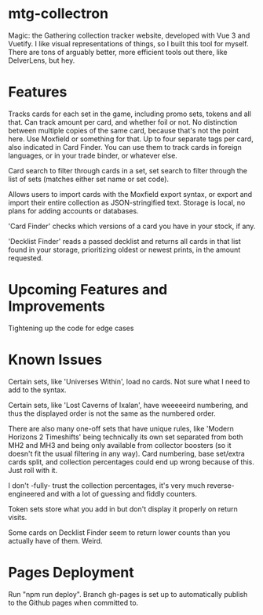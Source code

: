 # mtg-collectron

Magic: the Gathering collection tracker website, developed with Vue 3 and Vuetify. I like visual representations of things, so I built this tool for myself.
There are tons of arguably better, more efficient tools out there, like DelverLens, but hey.

# Features

Tracks cards for each set in the game, including promo sets, tokens and all that. Can track amount per card, and whether foil or not.
No distinction between multiple copies of the same card, because that's not the point here. Use Moxfield or something for that.
Up to four separate tags per card, also indicated in Card Finder. You can use them to track cards in foreign languages, or in your trade binder, or whatever else.

Card search to filter through cards in a set, set search to filter through the list of sets (matches either set name or set code).

Allows users to import cards with the Moxfield export syntax, or export and import their entire collection as JSON-stringified text.
Storage is local, no plans for adding accounts or databases.

'Card Finder' checks which versions of a card you have in your stock, if any.

'Decklist Finder' reads a passed decklist and returns all cards in that list found in your storage, prioritizing oldest or newest prints, in the amount requested.

# Upcoming Features and Improvements

Tightening up the code for edge cases

# Known Issues

Certain sets, like 'Universes Within', load no cards. Not sure what I need to add to the syntax.

Certain sets, like 'Lost Caverns of Ixalan', have weeeeeird numbering, and thus the displayed order is not the same as the numbered order.

There are also many one-off sets that have unique rules, like 'Modern Horizons 2 Timeshifts' being technically its own set separated from both MH2 and MH3 and being only available from collector boosters (so it doesn't fit the usual filtering in any way). Card numbering, base set/extra cards split, and collection percentages could end up wrong because of this. Just roll with it.

I don't -fully- trust the collection percentages, it's very much reverse-engineered and with a lot of guessing and fiddly counters.

Token sets store what you add in but don't display it properly on return visits.

Some cards on Decklist Finder seem to return lower counts than you actually have of them. Weird.

# Pages Deployment

Run "npm run deploy". Branch gh-pages is set up to automatically publish to the Github pages when committed to.